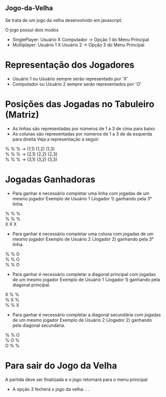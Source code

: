 ## Jogo-da-Velha
Se trata de um jogo da velha desenvolvido em javascript.

O jogo possui dois modos

- SinglePlayer: Usuário X Computador -> Opção 1 do Menu Principal
- Multiplayer: Usuário 1 X Usuário 2 -> Opção 3 do Menu Principal

# Representação dos Jogadores

- Usuário 1 ou Usuário sempre serão representado por 'X'
- Computador ou Usuário 2 sempre serão representados por 'O'

# Posições das Jogadas no Tabuleiro (Matriz)

- As linhas são representadas por números de 1 a 3 de cima para baixo
- As colunas são representadas por números de 1 a 3 de da esquerda para direita
Veja a representação a seguir:

% % % -> (1,1) (1,2) (1,3) <br/>
% % % -> (2,1) (2,2) (2,3) <br/>
% % % -> (3,1) (3,2) (3,3) <br/>

# Jogadas Ganhadoras

- Para ganhar é necessário completar uma linha com jogadas de um mesmo jogador
Exemplo de Usuário 1 (Jogador 1) ganhando pela 3° linha.

% % % <br/>
% % % <br/>
X X X <br/>

- Para ganhar é necessário completar uma coluna com jogadas de um mesmo jogador
Exemplo de Usuário 2 (Jogador 2) ganhando pela 3° linha.

% % O <br/>
% % O <br/>
% % O <br/>

- Para ganhar é necessário completar a diagonal principal com jogadas de um mesmo jogador
Exemplo de Usuário 1 (Jogador 1) ganhando pela diagonal principal.

X % % <br/>
% X % <br/>
% % X <br/>

- Para ganhar é necessário completar a diagonal secundária com jogadas de um mesmo jogador
Exemplo de Usuário 2 (Jogador 2) ganhando pela diagonal secundária.

% % O <br/>
% O % <br/>
O % % <br/>

# Para sair do Jogo da Velha

A partida deve ser finalizada e o jogo retornará para o menu principal
- A opção 3 fecherá o jogo da velha. . . 

